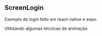 ## ScreenLogin

Exemplo de login feito em react-native e expo.

Utilizando algumas técnicas de animação.
